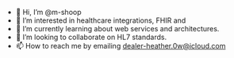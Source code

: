 - 👋 Hi, I’m @m-shoop
- 👀 I’m interested in healthcare integrations, FHIR and 
- 🌱 I’m currently learning about web services and architectures.
- 💞️ I’m looking to collaborate on HL7 standards.
- 📫 How to reach me by emailing dealer-heather.0w@icloud.com

<!---
m-shoop/m-shoop is a ✨ special ✨ repository because its `README.md` (this file) appears on your GitHub profile.
You can click the Preview link to take a look at your changes.
--->
